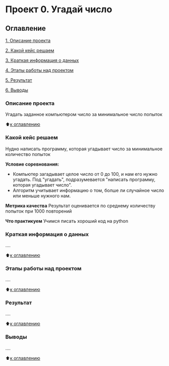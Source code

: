 # Проект 0. Угадай число

## Оглавление
[1. Описание проекта](https://github.com/DadonovIV/for_sf_ds/tree/main/project_0#описание-проекта)

[2. Какой кейс решаем](https://github.com/DadonovIV/for_sf_ds/tree/main/project_0#какой-кейс-решаем)

[3. Краткая информация о данных](https://github.com/DadonovIV/for_sf_ds/tree/main/project_0#краткая-информация-о-данных)

[4. Этапы работы над проектом](https://github.com/DadonovIV/for_sf_ds/tree/main/project_0#этапы-работы-над-проектом)

[5. Результат](https://github.com/DadonovIV/for_sf_ds/tree/main/project_0#результат)

[6. Выводы](https://github.com/DadonovIV/for_sf_ds/tree/main/project_0#выводы)

### Описание проекта
Угадать заданное компьютером число за минимальное число попыток

:arrow_up:[к оглавлению](https://github.com/DadonovIV/for_sf_ds/tree/main/project_0#оглавление)

### Какой кейс решаем
Нудно написать программу, которая угадывает число за минимальное количество попыток

**Условие соревнования:**
- Компьютер загадывает целое число от 0 до 100, и нам его нужно угадать. Под "угадать", подразумевается "написать программу, которая угадывает число".
- Алгоритм учитывает информацию о том, болше ли случайное число или меньше нужного нам.

**Метрика качества**
Результат оценивается по среднему количеству попыток при 1000 повторений

**Что практикуем**
Учимся писать хороший код на python

### Краткая информация о данных
....

:arrow_up:[к оглавлению](https://github.com/DadonovIV/for_sf_ds/tree/main/project_0#оглавление)

### Этапы работы над проектом
....

:arrow_up:[к оглавлению](https://github.com/DadonovIV/for_sf_ds/tree/main/project_0#оглавление)

### Результат
....

:arrow_up:[к оглавлению](https://github.com/DadonovIV/for_sf_ds/tree/main/project_0#оглавление)

### Выводы
....

:arrow_up:[к оглавлению](https://github.com/DadonovIV/for_sf_ds/tree/main/project_0#оглавление)
